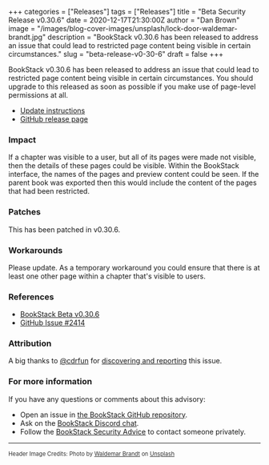 +++
categories = ["Releases"]
tags = ["Releases"]
title = "Beta Security Release v0.30.6"
date = 2020-12-17T21:30:00Z
author = "Dan Brown"
image = "/images/blog-cover-images/unsplash/lock-door-waldemar-brandt.jpg"
description = "BookStack v0.30.6 has been released to address an issue that could lead to restricted page content being visible in certain circumstances."
slug = "beta-release-v0-30-6"
draft = false
+++


BookStack v0.30.6 has been released to address an issue that could lead to restricted page content being visible in certain circumstances.
You should upgrade to this released as soon as possible if you make use of page-level permissions at all.

* [Update instructions](https://www.bookstackapp.com/docs/admin/updates)
* [GitHub release page](https://github.com/BookStackApp/BookStack/releases/tag/v0.30.6)


### Impact

If a chapter was visible to a user, but all of its pages were made not visible, then the details of these pages could be visible. Within the BookStack interface, the names of the pages and preview content could be seen. If the parent book was exported then this would include the content of the pages that had been restricted.

### Patches

This has been patched in v0.30.6.

### Workarounds

Please update. As a temporary workaround you could ensure that there is at least one other page within a chapter that's visible to users. 

### References

* [BookStack Beta v0.30.6](https://github.com/BookStackApp/BookStack/releases/tag/v0.30.6)
* [GitHub Issue #2414](https://github.com/BookStackApp/BookStack/issues/2414)

### Attribution

A big thanks to [@cdrfun](https://github.com/cdrfun) for [discovering and reporting](https://github.com/BookStackApp/BookStack/issues/2414) this issue.

### For more information

If you have any questions or comments about this advisory:
* Open an issue in [the BookStack GitHub repository](https://github.com/BookStackApp/BookStack/issues).
* Ask on the [BookStack Discord chat](https://discord.gg/ztkBqR2).
* Follow the [BookStack Security Advice](https://github.com/BookStackApp/BookStack#-security) to contact someone privately.

----

<span style="font-size: 0.8em;opacity:0.9;">Header Image Credits: <span>Photo by <a href="https://unsplash.com/@waldemarbrandt67w?utm_source=unsplash&amp;utm_medium=referral&amp;utm_content=creditCopyText">Waldemar Brandt</a> on <a href="https://unsplash.com/s/photos/lock?utm_source=unsplash&amp;utm_medium=referral&amp;utm_content=creditCopyText">Unsplash</a></span></span>
